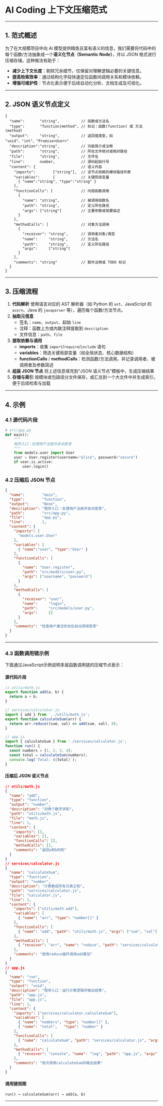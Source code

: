 # AI Coding 上下文压缩范式

------

## 1. 范式概述

为了在大规模项目中向 AI 模型提供精炼且富有语义的信息，我们需要将代码中的每个函数/方法抽象成一个**语义化节点（Semantic Node）**，并以 JSON 格式进行压缩存储。这种做法有助于：

- **减少上下文长度**：剔除冗余细节，仅保留对理解逻辑必要的关键信息。
- **提高检索效率**：通过结构化字段快速定位函数间调用关系和模块依赖。
- **增强可维护性**：节点化表示便于后续自动化分析、文档生成及可视化。

------

## 2. JSON 语义节点定义

```jsonc
{
  "name":       "string",          // 函数或方法名
  "type":       "function|method", // 标记：函数(function) 或 方法(method)
  "output":     "string",          // 返回值类型，如 "void"、"int"、"Promise<User>"
  "description":"string",          // 功能简介或注释
  "path":       "string",          // 所在文件绝对或相对路径
  "file":       "string",          // 文件名
  "line":       number,            // 源码起始行号
  "content": {                     // 语义内容
    "imports":        ["string"],  // 该节点依赖的模块路径列表
    "variables":      [            // 关键局部变量
      { "name":"string", "type":"string" }
    ],
    "functionCalls": [             // 内部函数调用
      {
        "name": "string",          // 被调用函数名
        "path": "string",          // 定义所在路径
        "args": ["string"]         // 主要参数或简要描述
      }
    ],
    "methodCalls": [               // 对象方法调用
      {
        "receiver": "string",      // 调用者对象/类型
        "name":     "string",      // 方法名
        "path":     "string",      // 定义所在路径
        "args":     ["string"]
      }
    ],
    "comments": "string"           // 额外注释或 TODO 标记
  }
}
```

------

## 3. 压缩流程

1. **代码解析**
    使用语言对应的 AST 解析器（如 Python 的 `ast`、JavaScript 的 `acorn`、Java 的 `javaparser` 等），遍历每个函数/方法节点。
2. **抽取元信息**
   - 签名：`name`、`output`、起始 `line`
   - 注释：函数上方或内联注释提取到 `description`
   - 文件信息：`path`、`file`
3. **提取依赖与调用**
   - **imports**：收集 `import`/`require`/`include` 语句
   - **variables**：筛选关键局部变量（如全局状态、核心数据结构）
   - **functionCalls** / **methodCalls**：检测函数/方法调用，并记录调用者、被调用者及参数简述
4. **组装 JSON 节点**
    将上述信息填充到“JSON 语义节点”模板中，生成压缩结果
5. **存储与索引**
    按模块或包路径分文件保存，或汇总到一个大文件中并生成索引，便于后续检索与加载

------

## 4. 示例

### 4.1 源代码片段

```python
# src/app.py
def main():
    """
    程序入口：处理用户注册并自动登录
    """
    from models.user import User
    user = User.register(username="alice", password="secure")
    if user.is_active:
        user.login()
```

### 4.2 压缩后 JSON 节点

```json
{
  "name":        "main",
  "type":        "function",
  "output":      "None",
  "description": "程序入口：处理用户注册并自动登录",
  "path":        "src/app.py",
  "file":        "app.py",
  "line":        1,
  "content": {
    "imports": [
      "models.user.User"
    ],
    "variables": [
      { "name":"user", "type":"User" }
    ],
    "functionCalls": [
      {
        "name": "User.register",
        "path": "src/models/user.py",
        "args": ["username", "password"]
      }
    ],
    "methodCalls": [
      {
        "receiver": "user",
        "name":     "login",
        "path":     "src/models/user.py",
        "args":     []
      }
    ],
    "comments": "检查用户激活状态后自动调用登录"
  }
}
```



------

### 4.3 函数调用链示例

下面通过JavaScript示例说明多层函数调用链的压缩节点表示：

#### 源代码片段

```javascript
// utils/math.js
export function add(a, b) {
  return a + b;
}

// services/calculator.js
import { add } from '../utils/math.js';
export function calculateSum(arr) {
  return arr.reduce((sum, val) => add(sum, val), 0);
}

// app.js
import { calculateSum } from './services/calculator.js';
function run() {
  const numbers = [1, 2, 3, 4];
  const total = calculateSum(numbers);
  console.log(`Total: ${total}`);
}
```

#### 压缩后 JSON 语义节点

```json
// utils/math.js
{
  "name": "add",
  "type": "function",
  "output": "number",
  "description": "对两个数字求和",
  "path": "utils/math.js",
  "file": "math.js",
  "line": 1,
  "content": {
    "imports": [],
    "variables": [],
    "functionCalls": [],
    "methodCalls": [],
    "comments": "返回a和b的和"
  }
}
// services/calculator.js
{
  "name": "calculateSum",
  "type": "function",
  "output": "number",
  "description": "计算数组所有元素之和",
  "path": "services/calculator.js",
  "file": "calculator.js",
  "line": 1,
  "content": {
    "imports": ["utils/math.add"],
    "variables": [
      { "name": "arr", "type": "number[]" }
    ],
    "functionCalls": [
      { "name": "add", "path": "utils/math.js", "args": ["sum", "val"] }
    ],
    "methodCalls": [
      { "receiver": "arr", "name": "reduce", "path": "services/calculator.js", "args": ["callback", "0"] }
    ],
    "comments": "使用reduce循环调用add累加"
  }
}
// app.js
{
  "name": "run",
  "type": "function",
  "output": "void",
  "description": "程序入口：运行计算逻辑并输出结果",
  "path": "app.js",
  "file": "app.js",
  "line": 1,
  "content": {
    "imports": ["services/calculator.calculateSum"],
    "variables": [
      { "name": "numbers", "type": "number[]" },
      { "name": "total",   "type": "number" }
    ],
    "functionCalls": [
      { "name": "calculateSum", "path": "services/calculator.js", "args": ["numbers"] }
    ],
    "methodCalls": [
      { "receiver": "console", "name": "log", "path": "app.js", "args": ["`Total: ${total}`"] }
    ],
    "comments": "依次调用calculateSum并输出结果"
  }
}
```

#### 调用链视图

```
run() → calculateSum(arr) → add(a, b)
```

------